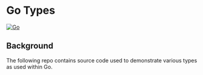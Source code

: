 # Go Types

[![Go](https://github.com/cloudacademy/go-types/actions/workflows/go.yml/badge.svg)](https://github.com/cloudacademy/go-types/actions/workflows/go.yml)

## Background
The following repo contains source code used to demonstrate various types as used within Go.